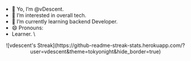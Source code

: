 - 👋 Yo, I’m @vDescent.
- 👀 I’m interested in overall tech.
- 🌱 I’m currently learning backend Developer.
- 😄 Pronouns: 
- Learner.
\
<p align="center"> 
![vdescent's Streak](https://github-readme-streak-stats.herokuapp.com/?user=vdescent&theme=tokyonight&hide_border=true)
</p>
<!---
vDescent/vDescent is a ✨ special ✨ repository because its `README.md` (this file) appears on your GitHub profile.
You can click the Preview link to take a look at your changes.
--->

